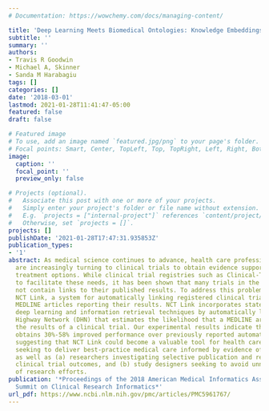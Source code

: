 ```yaml
---
# Documentation: https://wowchemy.com/docs/managing-content/

title: 'Deep Learning Meets Biomedical Ontologies: Knowledge Embeddings for Epilepsy'
subtitle: ''
summary: ''
authors:
- Travis R Goodwin
- Michael A, Skinner
- Sanda M Harabagiu
tags: []
categories: []
date: '2018-03-01'
lastmod: 2021-01-28T11:41:47-05:00
featured: false
draft: false

# Featured image
# To use, add an image named `featured.jpg/png` to your page's folder.
# Focal points: Smart, Center, TopLeft, Top, TopRight, Left, Right, BottomLeft, Bottom, BottomRight.
image:
  caption: ''
  focal_point: ''
  preview_only: false

# Projects (optional).
#   Associate this post with one or more of your projects.
#   Simply enter your project's folder or file name without extension.
#   E.g. `projects = ["internal-project"]` references `content/project/deep-learning/index.md`.
#   Otherwise, set `projects = []`.
projects: []
publishDate: '2021-01-28T17:47:31.935853Z'
publication_types:
- '1'
abstract: As medical science continues to advance, health care professionals and researchers
  are increasingly turning to clinical trials to obtain evidence supporting best-practice
  treatment options. While clinical trial registries such as Clinical-Trials.gov aim
  to facilitate these needs, it has been shown that many trials in the registry do
  not contain links to their published results. To address this problem, we present
  NCT Link, a system for automatically linking registered clinical trials to published
  MEDLINE articles reporting their results. NCT Link incorporates state-of-the-art
  deep learning and information retrieval techniques by automatically learning a Deep
  Highway Network (DHN) that estimates the likelihood that a MEDLINE article reports
  the results of a clinical trial. Our experimental results indicate that NCT Link
  obtains 30%-58% improved performance over previously reported automatic systems,
  suggesting that NCT Link could become a valuable tool for health care providers
  seeking to deliver best-practice medical care informed by evidence of clinical trials
  as well as (a) researchers investigating selective publication and reporting of
  clinical trial outcomes, and (b) study designers seeking to avoid unnecessary duplication
  of research efforts.
publication: '*Proceedings of the 2018 American Medical Informatics Association (AMIA)
  Summit on Clinical Research Informatics*'
url_pdf: https://www.ncbi.nlm.nih.gov/pmc/articles/PMC5961767/
---
```

